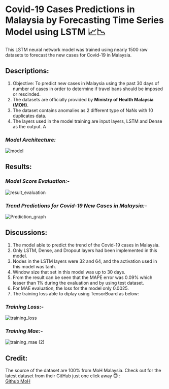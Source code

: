 # **Covid-19 Cases Predictions in Malaysia by Forecasting Time Series Model using LSTM 📈📉**

This LSTM neural network model was trained using nearly 1500 raw datasets to forecast the new cases for Covid-19 in Malaysia.

## **Descriptions:**
1. Objective: To predict new cases in Malaysia using the past 30 days of number of cases in order to determine if travel bans should be imposed or rescinded.
2. The datasets are officially provided by **Ministry of Health Malaysia (MOH)**.
3. The dataset contains anomalies as 2 different type of NaNs with 10 duplicates data.
4. The layers used in the model training are input layers, LSTM and Dense as the output. A

### *Model Architecture:*
![model](https://github.com/user-attachments/assets/73d17436-fe60-48ff-b935-c321cf691e95)

## **Results:**  

### *Model Score Evaluation:-*
![result_evaluation](https://github.com/user-attachments/assets/e4f1bfeb-ed24-4da6-a809-00c0877f425f)

### *Trend Predictions for Covid-19 New Cases in Malaysia:-*
![Prediction_graph](https://github.com/user-attachments/assets/02478254-f099-493b-8cc4-7fa7383adff2)

## **Discussions:**
1. The model able to predict the trend of the Covid-19 cases in Malaysia.
2. Only LSTM, Dense, and Dropout layers had been implemented in this model.
3. Nodes in the LSTM layers were 32 and 64, and the activation used in this model was tanh.
4. Window size that set in this model was up to 30 days.
5. From the result can be seen that the MAPE error was 0.09% which lesser than 1% during the evaluation and by using test dataset.
6. For MAE evaluation, the loss for the model only 0.0025.
7. The training loss able to diplay using TensorBoard as below:
   
### *Training Loss:-*
![training_loss](https://github.com/user-attachments/assets/c4912ee3-2d11-4b22-a6a4-e8606fb4d096)


### *Training Mae:-*
![training_mae (2)](https://github.com/user-attachments/assets/2b132257-5fac-4101-91af-6c76dffa28e3)


## **Credit:**
The source of the dataset are 100% from MoH Malaysia.
Check out for the latest dataset from their GitHub just one click away 😇 :  
[Github MoH](https://github.com/MoH-Malaysia/covid19-public/tree/main/epidemic)
